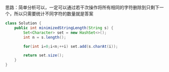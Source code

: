 思路：简单分析可以，一定可以通过若干次操作将所有相同的字符删除到只剩下一个，所以只需要统计不同字符的数量就是答案

```java
class Solution {
    public int minimizedStringLength(String s) {
        Set<Character> set = new HashSet<>();
        int n = s.length();

        for(int i=0;i<n;++i) set.add(s.charAt(i));

        return set.size();
    }
}
```